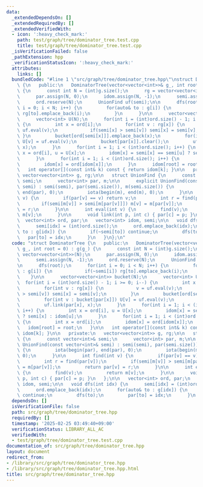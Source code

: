 ```yaml
---
data:
  _extendedDependsOn: []
  _extendedRequiredBy: []
  _extendedVerifiedWith:
  - icon: ':heavy_check_mark:'
    path: test/graph/tree/dominator_tree.test.cpp
    title: test/graph/tree/dominator_tree.test.cpp
  _isVerificationFailed: false
  _pathExtension: hpp
  _verificationStatusIcon: ':heavy_check_mark:'
  attributes:
    links: []
  bundledCode: "#line 1 \"src/graph/tree/dominator_tree.hpp\"\nstruct DominatorTree\
    \ {\n   public:\n   DominatorTree(vector<vector<int>>& g_, int root = 0) : g(g_)\
    \ {\n      const int N = (int)g.size();\n      rg = vector<vector<int>>(N);\n\
    \      par.assign(N, 0);\n      idom.assign(N, -1);\n      semi.assign(N, -1);\n\
    \      ord.reserve(N);\n      UnionFind uf(semi);\n\n      dfs(root);\n      for(int\
    \ i = 0; i < N; i++) {\n         for(auto& to : g[i]) {\n            if(~semi[i])\
    \ rg[to].emplace_back(i);\n         }\n      }\n\n      vector<vector<int>> bucket(N);\n\
    \      vector<int> U(N);\n      for(int i = (int)ord.size() - 1; i >= 0; i--)\
    \ {\n         int x = ord[i];\n         for(int v : rg[x]) {\n            v =\
    \ uf.eval(v);\n            if(semi[x] > semi[v]) semi[x] = semi[v];\n        \
    \ }\n         bucket[ord[semi[x]]].emplace_back(x);\n         for(int v : bucket[par[x]])\
    \ U[v] = uf.eval(v);\n         bucket[par[x]].clear();\n         uf.link(par[x],\
    \ x);\n      }\n      for(int i = 1; i < (int)ord.size(); i++) {\n         int\
    \ x = ord[i], u = U[x];\n         idom[x] = semi[x] == semi[u] ? semi[x] : idom[u];\n\
    \      }\n      for(int i = 1; i < (int)ord.size(); i++) {\n         int x = ord[i];\n\
    \         idom[x] = ord[idom[x]];\n      }\n      idom[root] = root;\n   }\n\n\
    \   int operator[](const int& k) const { return idom[k]; }\n\n   private:\n  \
    \ vector<vector<int>> g, rg;\n\n   struct UnionFind {\n      const vector<int>&\
    \ semi;\n      vector<int> par, m;\n\n      explicit UnionFind(const vector<int>&\
    \ semi) : semi(semi), par(semi.size()), m(semi.size()) {\n         iota(begin(par),\
    \ end(par), 0);\n         iota(begin(m), end(m), 0);\n      }\n\n      int find(int\
    \ v) {\n         if(par[v] == v) return v;\n         int r = find(par[v]);\n \
    \        if(semi[m[v]] > semi[m[par[v]]]) m[v] = m[par[v]];\n         return par[v]\
    \ = r;\n      }\n\n      int eval(int v) {\n         find(v);\n         return\
    \ m[v];\n      }\n\n      void link(int p, int c) { par[c] = p; }\n   };\n\n \
    \  vector<int> ord, par;\n   vector<int> idom, semi;\n\n   void dfs(int idx) {\n\
    \      semi[idx] = (int)ord.size();\n      ord.emplace_back(idx);\n      for(auto&\
    \ to : g[idx]) {\n         if(~semi[to]) continue;\n         dfs(to);\n      \
    \   par[to] = idx;\n      }\n   }\n};\n"
  code: "struct DominatorTree {\n   public:\n   DominatorTree(vector<vector<int>>&\
    \ g_, int root = 0) : g(g_) {\n      const int N = (int)g.size();\n      rg =\
    \ vector<vector<int>>(N);\n      par.assign(N, 0);\n      idom.assign(N, -1);\n\
    \      semi.assign(N, -1);\n      ord.reserve(N);\n      UnionFind uf(semi);\n\
    \n      dfs(root);\n      for(int i = 0; i < N; i++) {\n         for(auto& to\
    \ : g[i]) {\n            if(~semi[i]) rg[to].emplace_back(i);\n         }\n  \
    \    }\n\n      vector<vector<int>> bucket(N);\n      vector<int> U(N);\n    \
    \  for(int i = (int)ord.size() - 1; i >= 0; i--) {\n         int x = ord[i];\n\
    \         for(int v : rg[x]) {\n            v = uf.eval(v);\n            if(semi[x]\
    \ > semi[v]) semi[x] = semi[v];\n         }\n         bucket[ord[semi[x]]].emplace_back(x);\n\
    \         for(int v : bucket[par[x]]) U[v] = uf.eval(v);\n         bucket[par[x]].clear();\n\
    \         uf.link(par[x], x);\n      }\n      for(int i = 1; i < (int)ord.size();\
    \ i++) {\n         int x = ord[i], u = U[x];\n         idom[x] = semi[x] == semi[u]\
    \ ? semi[x] : idom[u];\n      }\n      for(int i = 1; i < (int)ord.size(); i++)\
    \ {\n         int x = ord[i];\n         idom[x] = ord[idom[x]];\n      }\n   \
    \   idom[root] = root;\n   }\n\n   int operator[](const int& k) const { return\
    \ idom[k]; }\n\n   private:\n   vector<vector<int>> g, rg;\n\n   struct UnionFind\
    \ {\n      const vector<int>& semi;\n      vector<int> par, m;\n\n      explicit\
    \ UnionFind(const vector<int>& semi) : semi(semi), par(semi.size()), m(semi.size())\
    \ {\n         iota(begin(par), end(par), 0);\n         iota(begin(m), end(m),\
    \ 0);\n      }\n\n      int find(int v) {\n         if(par[v] == v) return v;\n\
    \         int r = find(par[v]);\n         if(semi[m[v]] > semi[m[par[v]]]) m[v]\
    \ = m[par[v]];\n         return par[v] = r;\n      }\n\n      int eval(int v)\
    \ {\n         find(v);\n         return m[v];\n      }\n\n      void link(int\
    \ p, int c) { par[c] = p; }\n   };\n\n   vector<int> ord, par;\n   vector<int>\
    \ idom, semi;\n\n   void dfs(int idx) {\n      semi[idx] = (int)ord.size();\n\
    \      ord.emplace_back(idx);\n      for(auto& to : g[idx]) {\n         if(~semi[to])\
    \ continue;\n         dfs(to);\n         par[to] = idx;\n      }\n   }\n};"
  dependsOn: []
  isVerificationFile: false
  path: src/graph/tree/dominator_tree.hpp
  requiredBy: []
  timestamp: '2025-02-25 03:49:40+09:00'
  verificationStatus: LIBRARY_ALL_AC
  verifiedWith:
  - test/graph/tree/dominator_tree.test.cpp
documentation_of: src/graph/tree/dominator_tree.hpp
layout: document
redirect_from:
- /library/src/graph/tree/dominator_tree.hpp
- /library/src/graph/tree/dominator_tree.hpp.html
title: src/graph/tree/dominator_tree.hpp
---
```

